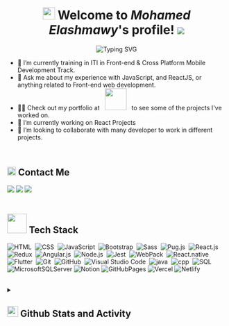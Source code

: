 <h1 align="center">
  <img src="https://media.giphy.com/media/hvRJCLFzcasrR4ia7z/giphy.gif" width="28">
   Welcome to <em>Mohamed Elashmawy</em>'s profile! 
  <img src="https://komarev.com/ghpvc/?username=m-ashmawy&style=flat-square&label=VIEWS">
</h1>

<!-- Typing SVG by DenverCoder1 - https://github.com/DenverCoder1/readme-typing-svg -->
<p align="center">
  <img src="https://readme-typing-svg.demolab.com?font=Kalam&weight=700&pause=1000&color=2196F3&center=true&width=435&lines=Front-End+Web+Developer;Always+Learning+New+Things!" alt="Typing SVG" />
</p>



- 🏢 I’m currently training in ITI in Front-end & Cross Platform Mobile Development Track.
- 💬 Ask me about my experience with JavaScript, and ReactJS, or anything related to Front-end web development.
- 👨‍💻 Check out my portfolio at &nbsp; <img src="https://media.giphy.com/media/JoWK4dUIsYK4Fv0E0D/giphy.gif" width="50"> &nbsp; to see some of the projects I've worked on.
- 🌱 I’m currently working on React Projects 
- 👯 I’m looking to collaborate with many developer to work in different projects. 
<br/>


<h2><img src="https://media.giphy.com/media/5WJ6SOKeNKrSzblU4R/giphy.gif" width=20> Contact Me</h2>
<a href="https://linkedin.com/in/m-elashmawy"><img src="https://img.shields.io/badge/-LinkedIn-0077B5?style=for-the-badge&logo=Linkedin&logoColor=white"/></a>
<a href="mailto:muhammed.elashmawy@gmail.com" target="_blank"><img src="https://img.shields.io/badge/-GMail-0077B5?style=for-the-badge&logo=gmail&logoColor=white"/></a>
<a href="https://wa.me/+201205858831" target="_blank"><img src="https://img.shields.io/badge/-Whatsapp-0077B5?style=for-the-badge&logo=Whatsapp&logoColor=white"/></a>
<br/><br/>



<h2><img src="https://media.giphy.com/media/jSKBmKkvo2dPQQtsR1/giphy.gif" width=45> Tech Stack</h2>

![HTML](https://img.shields.io/badge/-HTML-013?style=for-the-badge&logo=HTML5)&nbsp;
![CSS](https://img.shields.io/badge/-CSS-013?style=for-the-badge&logo=CSS3&logoColor=1572B6)&nbsp;
![JavaScript](https://img.shields.io/badge/-JavaScript-013?style=for-the-badge&logo=javascript)&nbsp;
![Bootstrap](https://img.shields.io/badge/-Bootstrap-013?style=for-the-badge&logo=bootstrap&logoColor=0969da)&nbsp;
![Sass](https://img.shields.io/badge/-Sass-013?style=for-the-badge&logo=sass)&nbsp;
![Pug.js](https://img.shields.io/badge/-Pug-013?style=for-the-badge&logo=pug)&nbsp;
![React.js](https://img.shields.io/badge/-React-013?style=for-the-badge&logo=react)&nbsp;
![Redux](https://img.shields.io/badge/-Redux-013?style=for-the-badge&logo=redux)&nbsp;
![Angular.js](https://img.shields.io/badge/-Angular-013?style=for-the-badge&logo=angular)&nbsp;
![Node.js](https://img.shields.io/badge/-Node.js-013?style=for-the-badge&logo=node.js&logoColor=339933)&nbsp;
![Jest](https://img.shields.io/badge/-Jest-013?style=for-the-badge&logo=jest)&nbsp;
![WebPack](https://img.shields.io/badge/-WebPack-013?style=for-the-badge&logo=WebPack)&nbsp;
![React.native](https://img.shields.io/badge/-React%20Native-013?style=for-the-badge&logo=react)&nbsp;
![Flutter](https://img.shields.io/badge/-Flutter-013?style=for-the-badge&logo=Flutter)&nbsp;
![Git](https://img.shields.io/badge/-Git-013?style=for-the-badge&logo=git)&nbsp;
![GitHub](https://img.shields.io/badge/-GitHub-013?style=for-the-badge&logo=github)&nbsp;
![Visual Studio Code](https://img.shields.io/badge/-VS%20Code-013?style=for-the-badge&logo=visual-studio-code&logoColor=007ACC)&nbsp;
![java](https://custom-icon-badges.demolab.com/badge/Java-013.svg?style=for-the-badge&logo=java&logoColor=white)&nbsp;
![cpp](https://custom-icon-badges.demolab.com/badge/C++-013.svg?style=for-the-badge&logo=cpp2&logoColor=white)&nbsp;
![SQL](https://custom-icon-badges.demolab.com/badge/SQL-013.svg?style=for-the-badge&logo=database&logoColor=white)&nbsp;
![MicrosoftSQLServer](https://img.shields.io/badge/Microsoft%20SQL%20Server-013.svg?style=for-the-badge&logo=microsoft%20sql%20server&logoColor=white)
![Notion](https://img.shields.io/badge/Notion-013.svg?style=for-the-badge&logo=notion&logoColor=white)
![GitHubPages](https://img.shields.io/badge/GitHub%20Pages-013.svg?style=for-the-badge&logo=github&logoColor=white) 
![Vercel](https://img.shields.io/badge/vercel-013.svg?style=for-the-badge&logo=vercel&logoColor=white) 
![Netlify](https://img.shields.io/badge/netlify-013.svg?style=for-the-badge&logo=netlify&logoColor=#00C7B7) 
<br/><br/>

<details> 
  <summary><h2><img src = "https://i.pinimg.com/originals/65/c4/f4/65c4f452571be1261e9c623f7da488ac.gif" width = 25px> Github Stats and Activity</h2></summary>
  
  <h3>🔥 Streak Stats</h3>
  <img src="https://streak-stats.demolab.com?user=m-ashmawy&border_radius=10&exclude_days=Fri" height="180px"/>

  <h3>💻 GitHub Profile Stats</h3>
  <img src="https://github-readme-stats.vercel.app/api/?username=m-ashmawy&show_icons=true&include_all_commits=true&count_private=true&theme=default&hide_border=false&title_color=fb8c00&icon_color=fb8c00" height="180px"/>
  <img src="https://github-readme-stats.vercel.app/api/top-langs/?username=m-ashmawy&langs_count=8&layout=compact&theme=default&hide_border=false&title_color=fb8c00&icon_color=fb8c00&hide=Jupyter%20Notebook,Roff" height="180px"/>
  <br/>
  <b>Note:</b> Top languages is only a metric of the languages my public code consists of and doesn't reflect experience or skill level.
</details>
